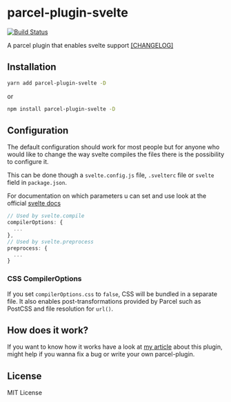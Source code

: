 # parcel-plugin-svelte

[![Build Status](https://dev.azure.com/DeMoorJasper/parcel-plugin-svelte/_apis/build/status/DeMoorJasper.parcel-plugin-svelte?branchName=master)](https://dev.azure.com/DeMoorJasper/parcel-plugin-svelte/_build/latest?definitionId=3&branchName=master)

A parcel plugin that enables svelte support [[CHANGELOG]](https://github.com/DeMoorJasper/parcel-plugin-svelte/blob/master/CHANGELOG.md)

## Installation

```bash
yarn add parcel-plugin-svelte -D
```

or

```bash
npm install parcel-plugin-svelte -D
```

## Configuration

The default configuration should work for most people but for anyone who would like to change the way svelte compiles the files there is the possibility to configure it.

This can be done though a `svelte.config.js` file, `.svelterc` file or `svelte` field in `package.json`.

For documentation on which parameters u can set and use look at the official [svelte docs](https://github.com/sveltejs/svelte)

```Javascript
// Used by svelte.compile
compilerOptions: {
  ...
},
// Used by svelte.preprocess
preprocess: {
  ...
}
```

### CSS CompilerOptions

If you set `compilerOptions.css` to `false`, CSS will be bundled in a separate file. It also enables post-transformations provided by Parcel such as PostCSS and file resolution for `url()`.

## How does it work?

If you want to know how it works have a look at [my article](https://medium.com/@jasperdemoor/writing-a-parcel-plugin-3936271cbaaa) about this plugin, might help if you wanna fix a bug or write your own parcel-plugin.

## License

MIT License

